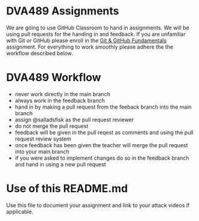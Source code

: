 # DVA489 Assignments

We are going to use GitHub Classroom to hand in assignments. We will be using pull requests for the handing in and feedback. If you are unfamiliar with Git or GitHub please enroll in the [Git & GitHub Fundamentals](https://classroom.github.com/a/2793ueZ9) assignment. For everything to work smoothly please adhere the the workflow described below.

# DVA489 Workflow

- never work directly in the main branch
- always work in the feedback branch
- hand in by making a pull request from the feeback branch into the main branch
- assign @salladsfisk as the pull request reviewer 
- do not merge the pull request
- feedback will be given in the pull reqest as comments and using the pull request review system
- once feedback has been given the teacher will merge the pull request into your main branch
- if you were asked to implement changes do so in the feedback branch and hand in using a new pull request

# Use of this README.md

Use this file to document your assignment and link to your attack videos if applicable.
